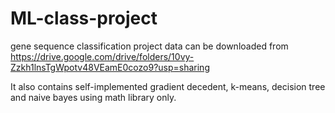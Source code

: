 # ML-class-project

gene sequence classification project data can be downloaded from
https://drive.google.com/drive/folders/10vy-Zzkh1lnsTgWpotv48VEamE0cozo9?usp=sharing

It also contains self-implemented gradient decedent, k-means, decision tree and naive bayes using math library only.
